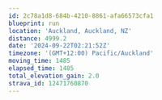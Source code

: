 ```yaml
---
id: 2c78a1d8-684b-4210-8861-afa66573cfa1
blueprint: run
location: 'Auckland, Auckland, NZ'
distance: 4999.2
date: '2024-09-22T02:21:52Z'
timezone: '(GMT+12:00) Pacific/Auckland'
moving_time: 1485
elapsed_time: 1485
total_elevation_gain: 2.0
strava_id: 12471760870
---
```

